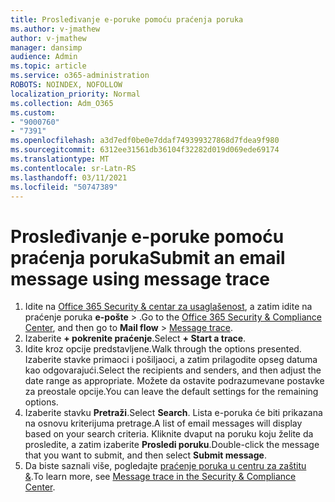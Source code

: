 ```yaml
---
title: Prosleđivanje e-poruke pomoću praćenja poruka
ms.author: v-jmathew
author: v-jmathew
manager: dansimp
audience: Admin
ms.topic: article
ms.service: o365-administration
ROBOTS: NOINDEX, NOFOLLOW
localization_priority: Normal
ms.collection: Adm_O365
ms.custom:
- "9000760"
- "7391"
ms.openlocfilehash: a3d7edf0be0e7ddaf749399327868d7fdea9f980
ms.sourcegitcommit: 6312ee31561db36104f32282d019d069ede69174
ms.translationtype: MT
ms.contentlocale: sr-Latn-RS
ms.lasthandoff: 03/11/2021
ms.locfileid: "50747389"
---
```

# <a name="submit-an-email-message-using-message-trace"></a><span data-ttu-id="39eb2-102">Prosleđivanje e-poruke pomoću praćenja poruka</span><span class="sxs-lookup"><span data-stu-id="39eb2-102">Submit an email message using message trace</span></span>

1. <span data-ttu-id="39eb2-103">Idite na [Office 365 Security & centar za usaglašenost](https://go.microsoft.com/fwlink/p/?linkid=2077143), a zatim idite na praćenje poruka **e-pošte**  >  [](https://go.microsoft.com/fwlink/?linkid=2101048).</span><span class="sxs-lookup"><span data-stu-id="39eb2-103">Go to the [Office 365 Security & Compliance Center](https://go.microsoft.com/fwlink/p/?linkid=2077143), and then go to **Mail flow** > [Message trace](https://go.microsoft.com/fwlink/?linkid=2101048).</span></span>
2. <span data-ttu-id="39eb2-104">Izaberite **+ pokrenite praćenje**.</span><span class="sxs-lookup"><span data-stu-id="39eb2-104">Select **+ Start a trace**.</span></span>
3. <span data-ttu-id="39eb2-105">Idite kroz opcije predstavljene.</span><span class="sxs-lookup"><span data-stu-id="39eb2-105">Walk through the options presented.</span></span> <span data-ttu-id="39eb2-106">Izaberite stavke primaoci i pošiljaoci, a zatim prilagodite opseg datuma kao odgovarajući.</span><span class="sxs-lookup"><span data-stu-id="39eb2-106">Select the recipients and senders, and then adjust the date range as appropriate.</span></span> <span data-ttu-id="39eb2-107">Možete da ostavite podrazumevane postavke za preostale opcije.</span><span class="sxs-lookup"><span data-stu-id="39eb2-107">You can leave the default settings for the remaining options.</span></span>
4. <span data-ttu-id="39eb2-108">Izaberite stavku **Pretraži**.</span><span class="sxs-lookup"><span data-stu-id="39eb2-108">Select **Search**.</span></span> <span data-ttu-id="39eb2-109">Lista e-poruka će biti prikazana na osnovu kriterijuma pretrage.</span><span class="sxs-lookup"><span data-stu-id="39eb2-109">A list of email messages will display based on your search criteria.</span></span> <span data-ttu-id="39eb2-110">Kliknite dvaput na poruku koju želite da prosledite, a zatim izaberite **Prosledi poruku**.</span><span class="sxs-lookup"><span data-stu-id="39eb2-110">Double-click the message that you want to submit, and then select **Submit message**.</span></span>
5. <span data-ttu-id="39eb2-111">Da biste saznali više, pogledajte [praćenje poruka u centru za zaštitu &](https://go.microsoft.com/fwlink/?linkid=2101557).</span><span class="sxs-lookup"><span data-stu-id="39eb2-111">To learn more, see [Message trace in the Security & Compliance Center](https://go.microsoft.com/fwlink/?linkid=2101557).</span></span>
